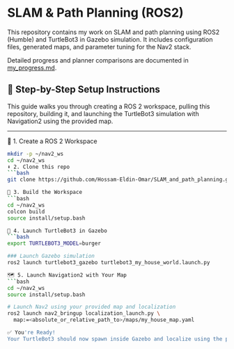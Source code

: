 # SLAM & Path Planning (ROS2)

This repository contains my work on SLAM and path planning using ROS2 (Humble) and TurtleBot3 in Gazebo simulation. It includes configuration files, generated maps, and parameter tuning for the Nav2 stack.

Detailed progress and planner comparisons are documented in [my_progress.md](my_progress.md).

## 🚀 Step-by-Step Setup Instructions

This guide walks you through creating a ROS 2 workspace, pulling this repository, building it, and launching the TurtleBot3 simulation with Navigation2 using the provided map.

---

📁 1. Create a ROS 2 Workspace
```bash
mkdir -p ~/nav2_ws
cd ~/nav2_ws
⬇️ 2. Clone this repo
```bash
git clone https://github.com/Hossam-Eldin-Omar/SLAM_and_path_planning.git

🔨 3. Build the Workspace
```bash
cd ~/nav2_ws
colcon build
source install/setup.bash

🐢 4. Launch TurtleBot3 in Gazebo
```bash
export TURTLEBOT3_MODEL=burger

### Launch Gazebo simulation
ros2 launch turtlebot3_gazebo turtlebot3_my_house_world.launch.py

🗺️ 5. Launch Navigation2 with Your Map
```bash
cd ~/nav2_ws
source install/setup.bash

# Launch Nav2 using your provided map and localization
ros2 launch nav2_bringup localization_launch.py \
  map:=<absolute_or_relative_path_to>/maps/my_house_map.yaml

✅ You're Ready!
Your TurtleBot3 should now spawn inside Gazebo and localize using the pre-built map with Navigation2.


